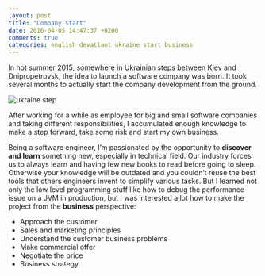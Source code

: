 ```yaml
---
layout: post
title: "Company start"
date: 2016-04-05 14:47:37 +0200
comments: true
categories: english devatlant ukraine start business
---
```


In hot summer 2015, somewhere in Ukrainian steps between Kiev and Dnipropetrovsk, 
the idea to launch a software company was born. It took several months to actually start the company development from the ground. 

<!-- more -->

![ukraine step](/images/ukraine_poltava.jpg "Ukraene Poltava step")

After working for a while as employee for big and small software companies and taking different responsibilities, I accumulated enough knowledge to make a step forward, take some risk and start my own business. 

Being a software engineer, I’m passionated by the opportunity to **discover and learn** something new, especially in technical field. Our industry forces us to always learn and having few new books to read before going to sleep. Otherwise your knowledge will be outdated and you couldn’t reuse the best tools that others engineers invent to simplify various tasks. But I learned not only the low level programming stuff like how to debug the performance issue on a JVM in production, but I was interested a lot how to make the project from the __business__ perspective:

* Approach the customer
* Sales and marketing principles
* Understand the customer business problems
* Make commercial offer
* Negotiate the price
* Business strategy

